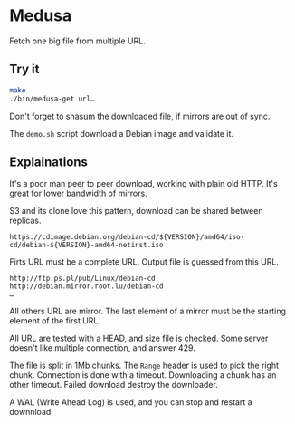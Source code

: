 # Medusa

Fetch one big file from multiple URL.

## Try it

```bash
make
./bin/medusa-get url…
```

Don't forget to shasum the downloaded file, if mirrors are out of sync.

The `demo.sh` script download a Debian image and validate it.

## Explainations

It's a poor man peer to peer download, working with plain old HTTP.
It's great for lower bandwidth of mirrors.

S3 and its clone love this pattern, download can be shared between replicas.

```
https://cdimage.debian.org/debian-cd/${VERSION}/amd64/iso-cd/debian-${VERSION}-amd64-netinst.iso
```
Firts URL must be a complete URL. Output file is guessed from this URL.
```
http://ftp.ps.pl/pub/Linux/debian-cd
http://debian.mirror.root.lu/debian-cd
…
```
All others URL are mirror. The last element of a mirror must be the starting element of the first URL.

All URL are tested with a HEAD, and size file is checked.
Some server doesn't like multiple connection, and answer 429.

The file is split in 1Mb chunks.
The `Range` header is used to pick the right chunk.
Connection is done with a timeout.
Downloading a chunk has an other timeout.
Failed download destroy the downloader.

A WAL (Write Ahead Log) is used, and you can stop and restart a downnload.
